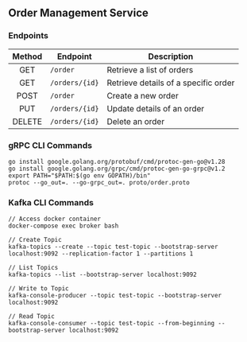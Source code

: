 ## Order Management Service

### Endpoints

| Method | Endpoint       | Description                          |
| :----: | -------------- | ------------------------------------ |
|  GET   | `/order`       | Retrieve a list of orders            |
|  GET   | `/orders/{id}` | Retrieve details of a specific order |
|  POST  | `/order`       | Create a new order                   |
|  PUT   | `/orders/{id}` | Update details of an order           |
| DELETE | `/orders/{id}` | Delete an order                      |

### gRPC CLI Commands

```
go install google.golang.org/protobuf/cmd/protoc-gen-go@v1.28
go install google.golang.org/grpc/cmd/protoc-gen-go-grpc@v1.2
export PATH="$PATH:$(go env GOPATH)/bin"
protoc --go_out=. --go-grpc_out=. proto/order.proto
```

### Kafka CLI Commands

```
// Access docker container
docker-compose exec broker bash

// Create Topic
kafka-topics --create --topic test-topic --bootstrap-server localhost:9092 --replication-factor 1 --partitions 1

// List Topics
kafka-topics --list --bootstrap-server localhost:9092

// Write to Topic
kafka-console-producer --topic test-topic --bootstrap-server localhost:9092

// Read Topic
kafka-console-consumer --topic test-topic --from-beginning --bootstrap-server localhost:9092
```

